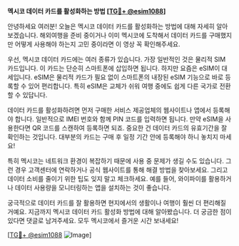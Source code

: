 **멕시코 데이터 카드를 활성화하는 방법 [[TG💪+ @esim1088](https://t.me/s/esim1088)]**

안녕하세요 여러분! 오늘은 멕시코 데이터 카드를 활성화하는 방법에 대해 자세히 알아보겠습니다. 해외여행을 준비 중이거나 이미 멕시코에 도착해서 데이터 카드를 구매했지만 어떻게 사용해야 하는지 고민 중이라면 이 영상 꼭 확인해주세요.

우선, 멕시코 데이터 카드에는 여러 종류가 있습니다. 가장 일반적인 것은 물리적 SIM 카드입니다. 이 카드는 단순히 스마트폰에 삽입하면 됩니다. 하지만 요즘은 eSIM이 대세입니다. eSIM은 물리적 카드가 필요 없이 스마트폰의 내장된 eSIM 기능으로 바로 등록할 수 있어 편리합니다. 특히 eSIM은 교체가 쉬워 여행 중에도 쉽게 다른 국가로 전환할 수 있답니다.

데이터 카드를 활성화하려면 먼저 구매한 서비스 제공업체의 웹사이트나 앱에서 등록해야 합니다. 일반적으로 IMEI 번호와 함께 PIN 코드를 입력하면 됩니다. 만약 eSIM을 사용한다면 QR 코드를 스캔하여 등록하면 되죠. 중요한 건 데이터 카드의 유효기간을 잘 확인하는 것입니다. 대부분의 카드는 구매 후 일정 기간 안에 등록해야 하니 놓치지 마세요!

특히 멕시코는 네트워크 환경이 복잡하기 때문에 사용 중 문제가 생길 수도 있습니다. 그런 경우 고객센터에 연락하거나 공식 웹사이트를 통해 해결 방법을 찾아보세요. 그리고 데이터 소비를 줄이기 위한 팁도 잊지 말고 체크하세요. 예를 들어, 와이파이를 활용하거나 데이터 사용량을 모니터링하는 앱을 설치하는 것이 좋습니다.

궁극적으로 데이터 카드를 잘 활용하면 현지에서의 생활이나 여행이 훨씬 더 편리해질 거예요. 지금까지 멕시코 데이터 카드 활성화 방법에 대해 알아봤습니다. 더 궁금한 점이 있다면 댓글로 남겨주세요. 모두 멕시코에서 즐거운 시간 보내세요! 

[[TG💪+ @esim1088](https://t.me/s/esim1088) ![Image](https://i.postimg.cc/Y0z9fWf4/image.png)]